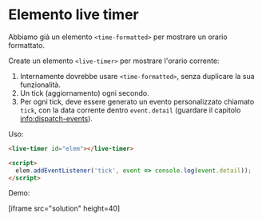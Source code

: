 
# Elemento live timer

Abbiamo già un elemento `<time-formatted>` per mostrare un orario formattato.

Create un elemento `<live-timer>` per mostrare l'orario corrente:
1. Internamente dovrebbe usare `<time-formatted>`, senza duplicare la sua funzionalità.
2. Un tick (aggiornamento) ogni secondo.
3. Per ogni tick, deve essere generato un evento personalizzato chiamato `tick`, con la data corrente dentro `event.detail` (guardare il capitolo <info:dispatch-events>).

Uso:

```html
<live-timer id="elem"></live-timer>

<script>
  elem.addEventListener('tick', event => console.log(event.detail));
</script>
```

Demo:

[iframe src="solution" height=40]
